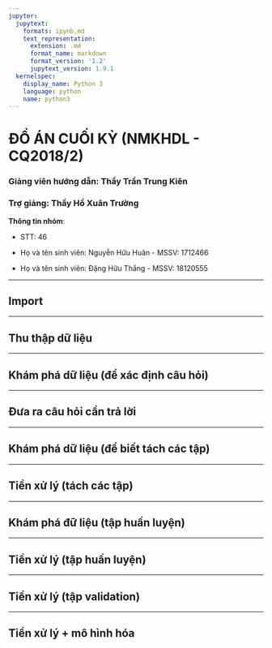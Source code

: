 ```yaml
---
jupyter:
  jupytext:
    formats: ipynb,md
    text_representation:
      extension: .md
      format_name: markdown
      format_version: '1.2'
      jupytext_version: 1.9.1
  kernelspec:
    display_name: Python 3
    language: python
    name: python3
---
```


# ĐỒ ÁN CUỐI KỲ (NMKHDL - CQ2018/2)
### Giảng viên hướng dẫn: Thầy Trần Trung Kiên
### Trợ giảng: Thầy Hồ Xuân Trường

__Thông tin nhóm__: 

* STT: 46

* Họ và tên sinh viên: Nguyễn Hữu Huân - MSSV: 1712466

* Họ và tên sinh viên: Đặng Hữu Thắng - MSSV: 18120555


---


## Import


----


## Thu thập dữ liệu


---


## Khám phá dữ liệu (để xác định câu hỏi)


---


## Đưa ra câu hỏi cần trả lời


---


## Khám phá dữ liệu (để biết tách các tập)


---


## Tiền xử lý (tách các tập)


---


## Khám phá đữ liệu (tập huấn luyện)


---


## Tiền xử lý (tập huấn luyện)


---


## Tiền xử lý (tập validation)


---


## Tiền xử lý + mô hình hóa
